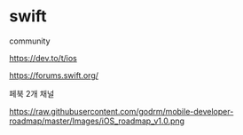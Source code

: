 # swift

community 

https://dev.to/t/ios

https://forums.swift.org/

페북 2개 채널 

https://raw.githubusercontent.com/godrm/mobile-developer-roadmap/master/Images/iOS_roadmap_v1.0.png
